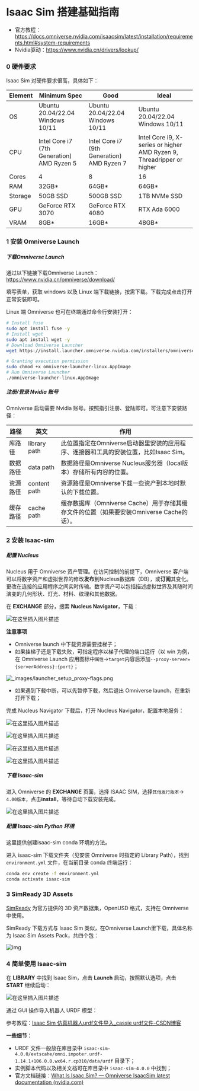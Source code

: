 # Isaac Sim 搭建基础指南

- 官方教程：https://docs.omniverse.nvidia.com/isaacsim/latest/installation/requirements.html#system-requirements
- Nvidia驱动：https://www.nvidia.cn/drivers/lookup/

### 0 硬件要求

Isaac Sim 对硬件要求很高，具体如下：

| Element | Minimum Spec                              | Good                                      | Ideal                                                        |
| ------- | ----------------------------------------- | ----------------------------------------- | ------------------------------------------------------------ |
| OS      | Ubuntu 20.04/22.04  Windows 10/11          | Ubuntu 20.04/22.04  Windows 10/11          | Ubuntu 20.04/22.04  Windows 10/11                             |
| CPU     | Intel Core i7 (7th Generation)  AMD Ryzen 5 | Intel Core i7 (9th Generation)  AMD Ryzen 7 | Intel Core i9, X-series or higher  AMD Ryzen 9, Threadripper or higher |
| Cores   | 4                                         | 8                                         | 16                                                           |
| RAM     | 32GB*                                     | 64GB*                                     | 64GB*                                                        |
| Storage | 50GB SSD                                  | 500GB SSD                                 | 1TB NVMe SSD                                                 |
| GPU     | GeForce RTX 3070                          | GeForce RTX 4080                          | RTX Ada 6000                                                 |
| VRAM    | 8GB*                                      | 16GB*                                     | 48GB*                                                        |

### 1 安装 Omniverse Launch

##### 下载Omniverse Launch

通过以下链接下载Omniverse Launch：https://www.nvidia.cn/omniverse/download/

填写表单，获取 windows 以及 Linux 端下载链接，按需下载。下载完成点击打开正常安装即可。

Linux 端 Omniverse 也可在终端通过命令行安装打开：

```bash
# Install fuse
sudo apt install fuse -y  
# Install wget
sudo apt install wget -y
# Download Omniverse Launcher
wget https://install.launcher.omniverse.nvidia.com/installers/omniverse-launcher-linux.AppImage

# Granting execution permission
sudo chmod +x omniverse-launcher-linux.AppImage
# Run Omniverse Launcher
./omniverse-launcher-linux.AppImage
```

##### 注册/登录 Nvidia 账号

Omniverse 启动需要 Nvidia 账号。按照指引注册、登陆即可。可注意下安装路径：

| 路径     | 英文         | 作用                                                         |
| -------- | ------------ | ------------------------------------------------------------ |
| 库路径   | library path | 此位置指定在Omniverse启动器里安装的应用程序、连接器和工具的安装位置，比如Isaac Sim。 |
| 数据路径 | data path    | 数据路径是Omniverse Nucleus服务器（local版本）存储所有内容的位置。 |
| 资源路径 | content path | 资源路径是Omniverse下载一些资产到本地时默认的下载位置。      |
| 缓存路径 | cache path   | 缓存数据库（Omniverse Cache）用于存储其缓存文件的位置（如果要安装Omniverse Cache的话）。 |

### 2 安装 Isaac-sim

##### 配置 Nucleus

Nucleus 用于 Omniverse 资产管理。在访问控制的前提下，Omniverse 客户端可以将数字资产和虚拟世界的修改**发布**到Nucleus数据库（DB），或**订阅**其变化。更改在连接的应用程序之间实时传输。数字资产可以包括描述虚拟世界及其随时间演变的几何形状、灯光、材料、纹理和其他数据。

在 **EXCHANGE** 部分，搜索 **Nucleus Navigator**，下载：

![在这里插入图片描述](https://img-blog.csdnimg.cn/direct/6a6a5d96e32542fa94054c887b87d4ab.png)

**注意事项**

- Omniverse launch 中下载资源需要挂梯子；
- 如果挂梯子还是下载失败，可指定程序以梯子代理的端口运行（以 win 为例，在 Omniverse Launch 应用图标中`属性`->`target`内容后添加`--proxy-server={serverAddress}:{port}`；

![_images/launcher_setup_proxy-flags.png](https://docs.omniverse.nvidia.com/launcher/latest/_images/launcher_setup_proxy-flags.png)

- 如果遇到下载中断，可以先暂停下载，然后退出 Omniverse launch，在重新打开下载；

完成 Nucleus Navigator 下载后，打开 Nucleus Navigator，配置本地服务：

![在这里插入图片描述](https://img-blog.csdnimg.cn/direct/5921bee956a84df9953ddce78e4e0e96.png)

![在这里插入图片描述](https://img-blog.csdnimg.cn/direct/6abbf30493264fc0905393d4bd3c80ed.png)

![在这里插入图片描述](https://img-blog.csdnimg.cn/direct/0035579258fc47ff9c70d4191245a1da.png)

![在这里插入图片描述](https://img-blog.csdnimg.cn/direct/6af19638fd5c4ec091e3a5d8204b277b.png)

##### 下载 Isaac-sim

进入 Omniverse 的 **EXCHANGE** 页面，选择 ISAAC SIM，选择`其他发行版本`-> `4.00版本`，点击**install**，等待自动下载安装完成。

![在这里插入图片描述](https://img-blog.csdnimg.cn/direct/41e8c8742e4e48dab37a649a18939e49.png)

##### 配置 Isaac-sim Python 环境

这里提供创建isaac-sim conda 环境的方法。

进入 isaac-sim 下载文件夹（见安装 Omniverse 时指定的 Library Path），找到 `environment.yml` 文件，在当前目录 conda 终端运行：

```bash
conda env create -f environment.yml
conda activate isaac-sim
```

### 3 SimReady 3D Assets

[SimReady](https://developer.nvidia.com/omniverse/simready-assets) 为官方提供的 3D 资产数据集，OpenUSD 格式，支持在 Omniverse 中使用。

SimReady 下载方式与 Isaac Sim 类似，在Omniverse Launch里下载，具体名称为 Isaac Sim Assets Pack，共四个包：

![img](https://img-blog.csdnimg.cn/direct/0d3d8bfbc1204d2a9881ed8266afcbfb.png)

### 4 简单使用 Isaac-sim

在 **LIBRARY** 中找到 Isaac Sim，点击 **Launch** 启动，按照默认选项，点击 **START** 继续启动：

![在这里插入图片描述](https://img-blog.csdnimg.cn/direct/4d58c42b124448d3b8c4ed97e26e706c.png)

通过 GUI 操作导入机器人 URDF 模型：

参考教程：[Isaac Sim 仿真机器人urdf文件导入_cassie urdf文件-CSDN博客](https://blog.csdn.net/hai411741962/article/details/135192955)

**一些细节**：

- URDF 文件一般放在库目录中 `isaac-sim-4.0.0/extscahe/omni.impoter.urdf-1.14.1+106.0.0.wx64.r.cp310/data/urdf` 目录下；
- 实例脚本代码以及相关文档可在库目录中 `isaac-sim-4.0.0` 中找到；
- 官方文档链接：[What Is Isaac Sim? — Omniverse IsaacSim latest documentation (nvidia.com)](https://docs.omniverse.nvidia.com/isaacsim/latest/index.html)
